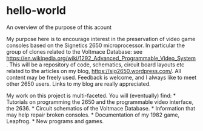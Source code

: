 # hello-world
An overview of the purpose of this acount

My purpose here is to encourage interest in the preservation of video game consoles based on the Signetics 2650 microprocessor.
In particular the group of clones related to the Voltmace Database: see https://en.wikipedia.org/wiki/1292_Advanced_Programmable_Video_System .
This will be a repository of code, schematics, circuit board layouts etc related to the articles on my blog, https://sig2650.wordpress.com/.
All content may be freely used. Feedback is welcome, and I always like to meet other 2650 users. Links to my blog are really appreciated.

My work on this project is multi-faceted. You will (eventually) find:
    * Tutorials on programming the 2650 and the programmable video interface, the 2636.
    * Circuit schematics of the Voltmace Database.
    * Information that may help repair broken consoles.
    * Documentation of my 1982 game, Leapfrog.
    * New programs and games.

